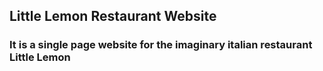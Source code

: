 ## Little Lemon Restaurant Website
### It is a single page website for the imaginary italian restaurant Little Lemon
